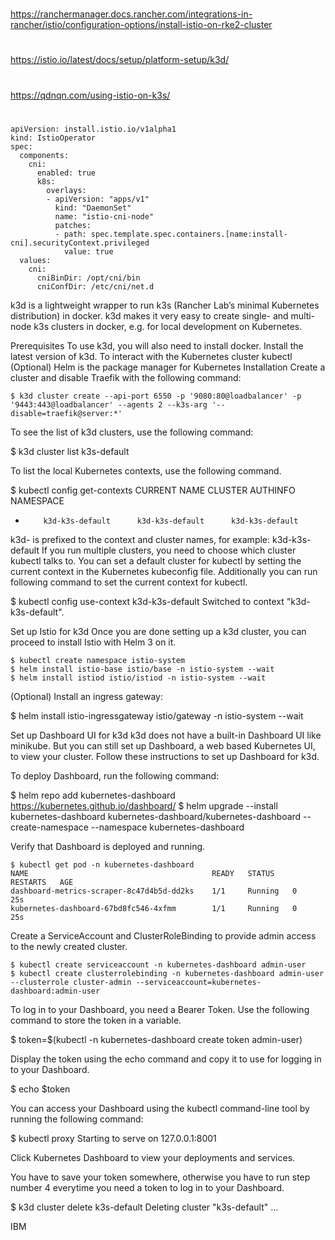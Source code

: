 

##
#
https://ranchermanager.docs.rancher.com/integrations-in-rancher/istio/configuration-options/install-istio-on-rke2-cluster
#
https://istio.io/latest/docs/setup/platform-setup/k3d/
#
https://qdnqn.com/using-istio-on-k3s/
#
##

```
apiVersion: install.istio.io/v1alpha1
kind: IstioOperator
spec:
  components:
    cni:
      enabled: true
      k8s:
        overlays:
        - apiVersion: "apps/v1"
          kind: "DaemonSet"
          name: "istio-cni-node"
          patches:
          - path: spec.template.spec.containers.[name:install-cni].securityContext.privileged
            value: true
  values:
    cni:
      cniBinDir: /opt/cni/bin
      cniConfDir: /etc/cni/net.d
```

k3d is a lightweight wrapper to run k3s (Rancher Lab’s minimal Kubernetes distribution) in docker. k3d makes it very easy to create single- and multi-node k3s clusters in docker, e.g. for local development on Kubernetes.

Prerequisites
To use k3d, you will also need to install docker.
Install the latest version of k3d.
To interact with the Kubernetes cluster kubectl
(Optional) Helm is the package manager for Kubernetes
Installation
Create a cluster and disable Traefik with the following command:

```
$ k3d cluster create --api-port 6550 -p '9080:80@loadbalancer' -p '9443:443@loadbalancer' --agents 2 --k3s-arg '--disable=traefik@server:*'
```
To see the list of k3d clusters, use the following command:

$ k3d cluster list
k3s-default

To list the local Kubernetes contexts, use the following command.

$ kubectl config get-contexts
CURRENT   NAME                 CLUSTER              AUTHINFO             NAMESPACE
*         k3d-k3s-default      k3d-k3s-default      k3d-k3s-default

k3d- is prefixed to the context and cluster names, for example: k3d-k3s-default
If you run multiple clusters, you need to choose which cluster kubectl talks to. You can set a default cluster for kubectl by setting the current context in the Kubernetes kubeconfig file. Additionally you can run following command to set the current context for kubectl.

$ kubectl config use-context k3d-k3s-default
Switched to context "k3d-k3s-default".

Set up Istio for k3d
Once you are done setting up a k3d cluster, you can proceed to install Istio with Helm 3 on it.
```
$ kubectl create namespace istio-system
$ helm install istio-base istio/base -n istio-system --wait
$ helm install istiod istio/istiod -n istio-system --wait
```
(Optional) Install an ingress gateway:

$ helm install istio-ingressgateway istio/gateway -n istio-system --wait

Set up Dashboard UI for k3d
k3d does not have a built-in Dashboard UI like minikube. But you can still set up Dashboard, a web based Kubernetes UI, to view your cluster. Follow these instructions to set up Dashboard for k3d.

To deploy Dashboard, run the following command:

$ helm repo add kubernetes-dashboard https://kubernetes.github.io/dashboard/
$ helm upgrade --install kubernetes-dashboard kubernetes-dashboard/kubernetes-dashboard --create-namespace --namespace kubernetes-dashboard

Verify that Dashboard is deployed and running.
```
$ kubectl get pod -n kubernetes-dashboard
NAME                                         READY   STATUS    RESTARTS   AGE
dashboard-metrics-scraper-8c47d4b5d-dd2ks    1/1     Running   0          25s
kubernetes-dashboard-67bd8fc546-4xfmm        1/1     Running   0          25s
```
Create a ServiceAccount and ClusterRoleBinding to provide admin access to the newly created cluster.
```
$ kubectl create serviceaccount -n kubernetes-dashboard admin-user
$ kubectl create clusterrolebinding -n kubernetes-dashboard admin-user --clusterrole cluster-admin --serviceaccount=kubernetes-dashboard:admin-user
```
To log in to your Dashboard, you need a Bearer Token. Use the following command to store the token in a variable.

$ token=$(kubectl -n kubernetes-dashboard create token admin-user)

Display the token using the echo command and copy it to use for logging in to your Dashboard.

$ echo $token

You can access your Dashboard using the kubectl command-line tool by running the following command:

$ kubectl proxy
Starting to serve on 127.0.0.1:8001

Click Kubernetes Dashboard to view your deployments and services.

You have to save your token somewhere, otherwise you have to run step number 4 everytime you need a token to log in to your Dashboard.


$ k3d cluster delete k3s-default
Deleting cluster "k3s-default" ...

IBM
